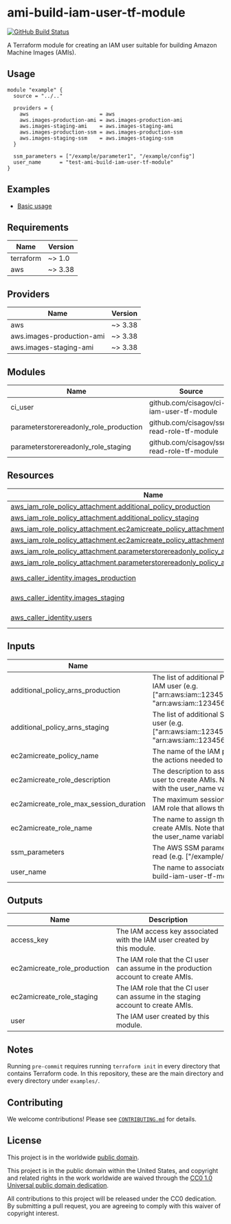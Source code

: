 # ami-build-iam-user-tf-module #

[![GitHub Build Status](https://github.com/cisagov/ami-build-iam-user-tf-module/workflows/build/badge.svg)](https://github.com/cisagov/ami-build-iam-user-tf-module/actions)

A Terraform module for creating an IAM user suitable for building
Amazon Machine Images (AMIs).

## Usage ##

```hcl
module "example" {
  source = "../.."

  providers = {
    aws                       = aws
    aws.images-production-ami = aws.images-production-ami
    aws.images-staging-ami    = aws.images-staging-ami
    aws.images-production-ssm = aws.images-production-ssm
    aws.images-staging-ssm    = aws.images-staging-ssm
  }

  ssm_parameters = ["/example/parameter1", "/example/config"]
  user_name      = "test-ami-build-iam-user-tf-module"
}
```

## Examples ##

- [Basic usage](https://github.com/cisagov/ami-build-iam-user-tf-module/tree/develop/examples/basic_usage)

## Requirements ##

| Name | Version |
|------|---------|
| terraform | ~> 1.0 |
| aws | ~> 3.38 |

## Providers ##

| Name | Version |
|------|---------|
| aws | ~> 3.38 |
| aws.images-production-ami | ~> 3.38 |
| aws.images-staging-ami | ~> 3.38 |

## Modules ##

| Name | Source | Version |
|------|--------|---------|
| ci\_user | github.com/cisagov/ci-iam-user-tf-module | n/a |
| parameterstorereadonly\_role\_production | github.com/cisagov/ssm-read-role-tf-module | n/a |
| parameterstorereadonly\_role\_staging | github.com/cisagov/ssm-read-role-tf-module | n/a |

## Resources ##

| Name | Type |
|------|------|
| [aws_iam_role_policy_attachment.additional_policy_production](https://registry.terraform.io/providers/hashicorp/aws/latest/docs/resources/iam_role_policy_attachment) | resource |
| [aws_iam_role_policy_attachment.additional_policy_staging](https://registry.terraform.io/providers/hashicorp/aws/latest/docs/resources/iam_role_policy_attachment) | resource |
| [aws_iam_role_policy_attachment.ec2amicreate_policy_attachment_production](https://registry.terraform.io/providers/hashicorp/aws/latest/docs/resources/iam_role_policy_attachment) | resource |
| [aws_iam_role_policy_attachment.ec2amicreate_policy_attachment_staging](https://registry.terraform.io/providers/hashicorp/aws/latest/docs/resources/iam_role_policy_attachment) | resource |
| [aws_iam_role_policy_attachment.parameterstorereadonly_policy_attachment_production](https://registry.terraform.io/providers/hashicorp/aws/latest/docs/resources/iam_role_policy_attachment) | resource |
| [aws_iam_role_policy_attachment.parameterstorereadonly_policy_attachment_staging](https://registry.terraform.io/providers/hashicorp/aws/latest/docs/resources/iam_role_policy_attachment) | resource |
| [aws_caller_identity.images_production](https://registry.terraform.io/providers/hashicorp/aws/latest/docs/data-sources/caller_identity) | data source |
| [aws_caller_identity.images_staging](https://registry.terraform.io/providers/hashicorp/aws/latest/docs/data-sources/caller_identity) | data source |
| [aws_caller_identity.users](https://registry.terraform.io/providers/hashicorp/aws/latest/docs/data-sources/caller_identity) | data source |

## Inputs ##

| Name | Description | Type | Default | Required |
|------|-------------|------|---------|:--------:|
| additional\_policy\_arns\_production | The list of additional Production IAM policy ARNs to attach to this IAM user (e.g. ["arn:aws:iam::123456789012:policy/ReadFromMyBucket", "arn:aws:iam::123456789012:policy/ReadFromMyOtherBucket"]). | `list(string)` | `[]` | no |
| additional\_policy\_arns\_staging | The list of additional Staging IAM policy ARNs to attach to this IAM user (e.g. ["arn:aws:iam::123456789012:policy/ReadFromMyBucket", "arn:aws:iam::123456789012:policy/ReadFromMyOtherBucket"]). | `list(string)` | `[]` | no |
| ec2amicreate\_policy\_name | The name of the IAM policy in the Images account that allows all of the actions needed to create an AMI. | `string` | `"EC2AMICreate"` | no |
| ec2amicreate\_role\_description | The description to associate with the IAM role that allows this IAM user to create AMIs.  Note that a "%s" in this value will get replaced with the user\_name variable. | `string` | `"Allows the %s IAM user to create AMIs."` | no |
| ec2amicreate\_role\_max\_session\_duration | The maximum session duration (in seconds) when assuming the IAM role that allows this IAM user to create AMIs. | `number` | `3600` | no |
| ec2amicreate\_role\_name | The name to assign the IAM role that allows allows this IAM user to create AMIs.  Note that a "%s" in this value will get replaced with the user\_name variable. | `string` | `"EC2AMICreate-%s"` | no |
| ssm\_parameters | The AWS SSM parameters that the IAM user needs to be able to read (e.g. ["/example/parameter1", "/example/config"]). | `list(string)` | `[]` | no |
| user\_name | The name to associate with the AWS IAM user (e.g. test-ami-build-iam-user-tf-module). | `string` | n/a | yes |

## Outputs ##

| Name | Description |
|------|-------------|
| access\_key | The IAM access key associated with the IAM user created by this module. |
| ec2amicreate\_role\_production | The IAM role that the CI user can assume in the production account to create AMIs. |
| ec2amicreate\_role\_staging | The IAM role that the CI user can assume in the staging account to create AMIs. |
| user | The IAM user created by this module. |

## Notes ##

Running `pre-commit` requires running `terraform init` in every directory that
contains Terraform code. In this repository, these are the main directory and
every directory under `examples/`.

## Contributing ##

We welcome contributions!  Please see [`CONTRIBUTING.md`](CONTRIBUTING.md) for
details.

## License ##

This project is in the worldwide [public domain](LICENSE).

This project is in the public domain within the United States, and
copyright and related rights in the work worldwide are waived through
the [CC0 1.0 Universal public domain
dedication](https://creativecommons.org/publicdomain/zero/1.0/).

All contributions to this project will be released under the CC0
dedication. By submitting a pull request, you are agreeing to comply
with this waiver of copyright interest.

